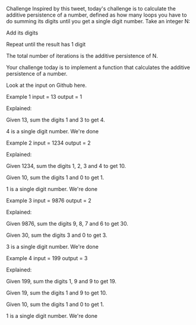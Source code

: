 Challenge
Inspired by this tweet, today's challenge is to calculate the additive persistence of a number, defined as how many loops you have to do summing its digits until you get a single digit number. Take an integer N:

Add its digits

Repeat until the result has 1 digit

The total number of iterations is the additive persistence of N.

Your challenge today is to implement a function that calculates the additive persistence of a number.

Look at the input on Github here.

Example 1
input = 13 output = 1

Explained:

Given 13, sum the digits 1 and 3 to get 4.

4 is a single digit number. We're done

Example 2
input = 1234 output = 2

Explained:

Given 1234, sum the digits 1, 2, 3 and 4 to get 10.

Given 10, sum the digits 1 and 0 to get 1.

1 is a single digit number. We're done

Example 3
input = 9876 output = 2

Explained:

Given 9876, sum the digits 9, 8, 7 and 6 to get 30.

Given 30, sum the digits 3 and 0 to get 3.

3 is a single digit number. We're done

Example 4
input = 199 output = 3

Explained:

Given 199, sum the digits 1, 9 and 9 to get 19.

Given 19, sum the digits 1 and 9 to get 10.

Given 10, sum the digits 1 and 0 to get 1.

1 is a single digit number. We're done